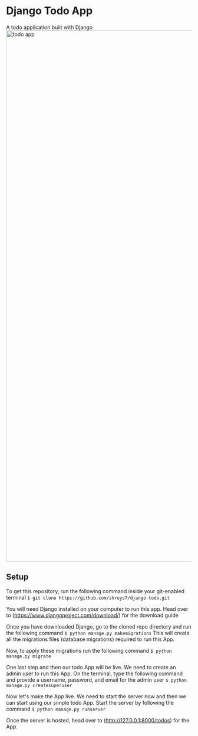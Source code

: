 # Django Todo App
A todo application built with Django
<img width="1440" alt="todo app" src="https://github.com/Hamza-H10/django-todo-cicd/assets/123259911/0a25c034-e42c-4ede-8666-c3a7246c4696">

## Setup
To get this repository, run the following command inside your git-enabled terminal
`$ git clone https://github.com/shreys7/django-todo.git`

You will need Django installed on your computer to run this app. Head over to (https://www.djangoproject.com/download/) for the download guide

Once you have downloaded Django, go to the cloned repo directory and run the following command
`$ python manage.py makemigrations`
This will create all the migrations files (database migrations) required to run this App.

Now, to apply these migrations run the following command
`$ python manage.py migrate`

One last step and then our todo App will be live. We need to create an admin user to run this App. On the terminal, type the following command and provide a username, password, and email for the admin user
`$ python manage.py createsuperuser`

Now let's make the App live. We need to start the server now and then we can start using our simple todo App. Start the server by following the command
`$ python manage.py runserver`

Once the server is hosted, head over to (http://127.0.0.1:8000/todos) for the App.
